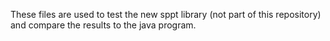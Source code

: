 These files are used to test the new sppt library (not part of this repository) and compare the
results to the java program.
